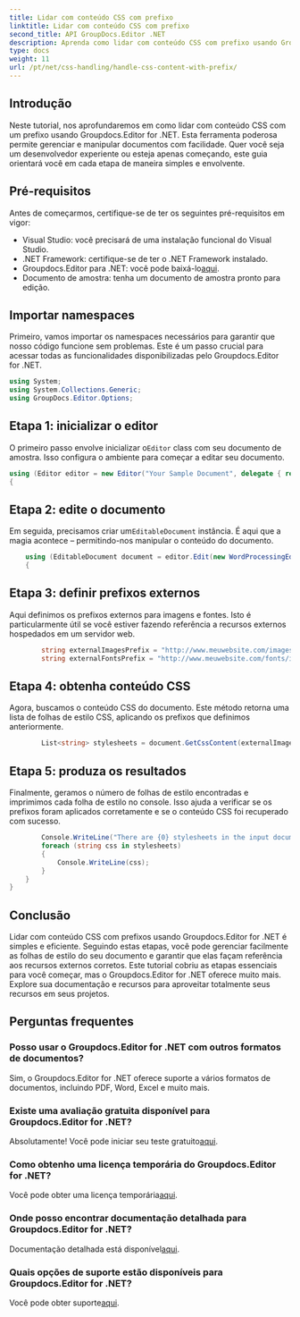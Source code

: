```yaml
---
title: Lidar com conteúdo CSS com prefixo
linktitle: Lidar com conteúdo CSS com prefixo
second_title: API GroupDocs.Editor .NET
description: Aprenda como lidar com conteúdo CSS com prefixo usando Groupdocs.Editor for .NET neste tutorial passo a passo detalhado. Perfeito para desenvolvedores de todos os níveis.
type: docs
weight: 11
url: /pt/net/css-handling/handle-css-content-with-prefix/
---
```

## Introdução
Neste tutorial, nos aprofundaremos em como lidar com conteúdo CSS com um prefixo usando Groupdocs.Editor for .NET. Esta ferramenta poderosa permite gerenciar e manipular documentos com facilidade. Quer você seja um desenvolvedor experiente ou esteja apenas começando, este guia orientará você em cada etapa de maneira simples e envolvente.
## Pré-requisitos
Antes de começarmos, certifique-se de ter os seguintes pré-requisitos em vigor:
- Visual Studio: você precisará de uma instalação funcional do Visual Studio.
- .NET Framework: certifique-se de ter o .NET Framework instalado.
-  Groupdocs.Editor para .NET: você pode baixá-lo[aqui](https://releases.groupdocs.com/editor/net/).
- Documento de amostra: tenha um documento de amostra pronto para edição.
## Importar namespaces
Primeiro, vamos importar os namespaces necessários para garantir que nosso código funcione sem problemas. Este é um passo crucial para acessar todas as funcionalidades disponibilizadas pelo Groupdocs.Editor for .NET.
```csharp
using System;
using System.Collections.Generic;
using GroupDocs.Editor.Options;
```
## Etapa 1: inicializar o editor
 O primeiro passo envolve inicializar o`Editor` class com seu documento de amostra. Isso configura o ambiente para começar a editar seu documento.
```csharp
using (Editor editor = new Editor("Your Sample Document", delegate { return new WordProcessingLoadOptions(); }))
{
```
## Etapa 2: edite o documento
Em seguida, precisamos criar um`EditableDocument` instância. É aqui que a magia acontece – permitindo-nos manipular o conteúdo do documento.
```csharp
    using (EditableDocument document = editor.Edit(new WordProcessingEditOptions()))
    {
```
## Etapa 3: definir prefixos externos
Aqui definimos os prefixos externos para imagens e fontes. Isto é particularmente útil se você estiver fazendo referência a recursos externos hospedados em um servidor web.
```csharp
        string externalImagesPrefix = "http://www.meuwebsite.com/images/id=";
        string externalFontsPrefix = "http://www.meuwebsite.com/fonts/id=";
```
## Etapa 4: obtenha conteúdo CSS
Agora, buscamos o conteúdo CSS do documento. Este método retorna uma lista de folhas de estilo CSS, aplicando os prefixos que definimos anteriormente.
```csharp
        List<string> stylesheets = document.GetCssContent(externalImagesPrefix, externalFontsPrefix);
```
## Etapa 5: produza os resultados
Finalmente, geramos o número de folhas de estilo encontradas e imprimimos cada folha de estilo no console. Isso ajuda a verificar se os prefixos foram aplicados corretamente e se o conteúdo CSS foi recuperado com sucesso.
```csharp
        Console.WriteLine("There are {0} stylesheets in the input document", stylesheets.Count);
        foreach (string css in stylesheets)
        {
            Console.WriteLine(css);
        }
    }
}
```
## Conclusão
Lidar com conteúdo CSS com prefixos usando Groupdocs.Editor for .NET é simples e eficiente. Seguindo estas etapas, você pode gerenciar facilmente as folhas de estilo do seu documento e garantir que elas façam referência aos recursos externos corretos. Este tutorial cobriu as etapas essenciais para você começar, mas o Groupdocs.Editor for .NET oferece muito mais. Explore sua documentação e recursos para aproveitar totalmente seus recursos em seus projetos.
## Perguntas frequentes
### Posso usar o Groupdocs.Editor for .NET com outros formatos de documentos?
Sim, o Groupdocs.Editor for .NET oferece suporte a vários formatos de documentos, incluindo PDF, Word, Excel e muito mais.
### Existe uma avaliação gratuita disponível para Groupdocs.Editor for .NET?
 Absolutamente! Você pode iniciar seu teste gratuito[aqui](https://releases.groupdocs.com/).
### Como obtenho uma licença temporária do Groupdocs.Editor for .NET?
 Você pode obter uma licença temporária[aqui](https://purchase.groupdocs.com/temporary-license/).
### Onde posso encontrar documentação detalhada para Groupdocs.Editor for .NET?
 Documentação detalhada está disponível[aqui](https://reference.groupdocs.com/editor/net/).
### Quais opções de suporte estão disponíveis para Groupdocs.Editor for .NET?
 Você pode obter suporte[aqui](https://forum.groupdocs.com/c/editor/20).
